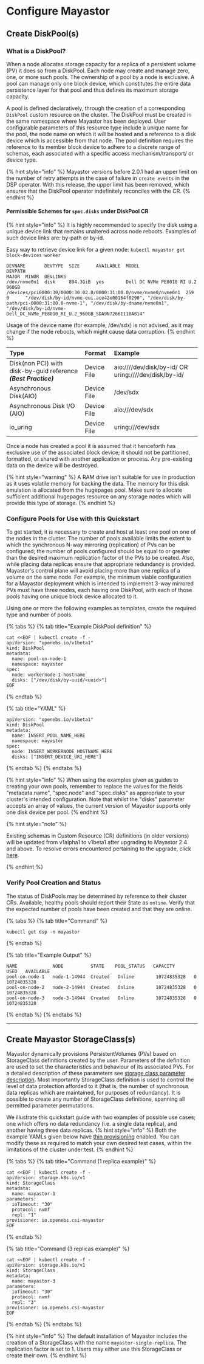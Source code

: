 # Configure Mayastor

## Create DiskPool\(s\)


### What is a DiskPool?

When a node allocates storage capacity for a replica of a persistent volume (PV) it does so from a DiskPool. Each node may create and manage zero, one, or more such pools. The ownership of a pool by a node is exclusive. A pool can manage only one block device, which constitutes the entire data persistence layer for that pool and thus defines its maximum storage capacity.

A pool is defined declaratively, through the creation of a corresponding `DiskPool` custom resource on the cluster. The DiskPool must be created in the same namespace where Mayastor has been deployed. User configurable parameters of this resource type include a unique name for the pool, the node name on which it will be hosted and a reference to a disk device which is accessible from that node. The pool definition requires the reference to its member block device to adhere to a discrete range of schemas, each associated with a specific access mechanism/transport/ or device type.

{% hint style="info" %}
Mayastor versions before 2.0.1 had an upper limit on the number of retry attempts in the case of failure in `create events` in the DSP operator. With this release, the upper limit has been removed, which ensures that the DiskPool operator indefinitely reconciles with the CR.
{% endhint %}

#### Permissible Schemes for `spec.disks` under DiskPool CR

{% hint style="info" %}
It is highly recommended to specify the disk using a unique device link that remains unaltered across node reboots. Examples of such device links are: by-path or by-id.

Easy way to retrieve device link for a given node:
`kubectl mayastor get block-devices worker`

```
DEVNAME       DEVTYPE  SIZE      AVAILABLE  MODEL                             DEVPATH                                                           MAJOR  MINOR  DEVLINKS 
/dev/nvme0n1  disk     894.3GiB  yes        Dell DC NVMe PE8010 RI U.2 960GB  /devices/pci0000:30/0000:30:02.0/0000:31:00.0/nvme/nvme0/nvme0n1  259    0      "/dev/disk/by-id/nvme-eui.ace42e00164f0290", "/dev/disk/by-path/pci-0000:31:00.0-nvme-1", "/dev/disk/by-dname/nvme0n1", "/dev/disk/by-id/nvme-Dell_DC_NVMe_PE8010_RI_U.2_960GB_SDA9N7266I110A814"
```

Usage of the device name (for example, /dev/sdx) is not advised, as it may change if the node reboots, which might cause data corruption.
{% endhint %}

| Type | Format | Example |
| :--- | :--- | :--- |
| Disk(non PCI) with disk-by-guid reference <i><b>(Best Practice)</b></i> | Device File | aio:////dev/disk/by-id/<id> OR uring:////dev/disk/by-id/<id> |
| Asynchronous Disk\(AIO\) | Device File | /dev/sdx |
| Asynchronous Disk I/O \(AIO\) | Device File | aio:///dev/sdx |
| io\_uring | Device File | uring:///dev/sdx |


Once a node has created a pool it is assumed that it henceforth has exclusive use of the associated block device; it should not be partitioned, formatted, or shared with another application or process. Any pre-existing data on the device will be destroyed.

{% hint style="warning" %}
A RAM drive isn't suitable for use in production as it uses volatile memory for backing the data. The memory for this disk emulation is allocated from the hugepages pool. Make sure to allocate sufficient additional hugepages resource on any storage nodes which will provide this type of storage.
{% endhint %}

### Configure Pools for Use with this Quickstart

To get started, it is necessary to create and host at least one pool on one of the nodes in the cluster. The number of pools available limits the extent to which the synchronous N-way mirroring (replication) of PVs can be configured; the number of pools configured should be equal to or greater than the desired maximum replication factor of the PVs to be created. Also, while placing data replicas ensure that appropriate redundancy is provided. Mayastor's control plane will avoid placing more than one replica of a volume on the same node. For example, the minimum viable configuration for a Mayastor deployment which is intended to implement 3-way mirrored PVs must have three nodes, each having one DiskPool, with each of those pools having one unique block device allocated to it.

Using one or more the following examples as templates, create the required type and number of pools.

{% tabs %}
{% tab title="Example DiskPool definition" %}
```text
cat <<EOF | kubectl create -f -
apiVersion: "openebs.io/v1beta1"
kind: DiskPool
metadata:
  name: pool-on-node-1
  namespace: mayastor
spec:
  node: workernode-1-hostname
  disks: ["/dev/disk/by-uuid/<uuid>"]
EOF
```
{% endtab %}

{% tab title="YAML" %}
```text
apiVersion: "openebs.io/v1beta1"
kind: DiskPool
metadata:
  name: INSERT_POOL_NAME_HERE
  namespace: mayastor
spec:
  node: INSERT_WORKERNODE_HOSTNAME_HERE
  disks: ["INSERT_DEVICE_URI_HERE"]
```
{% endtab %}
{% endtabs %}

{% hint style="info" %}
When using the examples given as guides to creating your own pools, remember to replace the values for the fields "metadata.name", "spec.node" and "spec.disks" as appropriate to your cluster's intended configuration. Note that whilst the "disks" parameter accepts an array of values, the current version of Mayastor supports only one disk device per pool.
{% endhint %}

{% hint style="note" %}

Existing schemas in Custom Resource (CR) definitions (in older versions) will be updated from v1alpha1 to v1beta1 after upgrading to Mayastor 2.4 and above. To resolve errors encountered pertaining to the upgrade, click [here](quickstart/troubleshooting.md).

{% endhint %}

### Verify Pool Creation and Status

The status of DiskPools may be determined by reference to their cluster CRs. Available, healthy pools should report their State as `online`. Verify that the expected number of pools have been created and that they are online.

{% tabs %}
{% tab title="Command" %}
```text
kubectl get dsp -n mayastor
```
{% endtab %}

{% tab title="Example Output" %}
```text
NAME             NODE          STATE    POOL_STATUS   CAPACITY      USED   AVAILABLE
pool-on-node-1   node-1-14944  Created   Online        10724835328   0      10724835328
pool-on-node-2   node-2-14944  Created   Online        10724835328   0      10724835328
pool-on-node-3   node-3-14944  Created   Online        10724835328   0      10724835328
```
{% endtab %}
{% endtabs %}

    
----------
    
    
## Create Mayastor StorageClass\(s\)

Mayastor dynamically provisions PersistentVolumes \(PVs\) based on StorageClass definitions created by the user. Parameters of the definition are used to set the characteristics and behaviour of its associated PVs. For a detailed description of these parameters see [storage class parameter description](https://mayastor.gitbook.io/introduction/reference/storage-class-parameters). Most importantly StorageClass definition is used to control the level of data protection afforded to it \(that is, the number of synchronous data replicas which are maintained, for purposes of redundancy\). It is possible to create any number of StorageClass definitions, spanning all permitted parameter permutations.

We illustrate this quickstart guide with two examples of possible use cases; one which offers no data redundancy \(i.e. a single data replica\), and another having three data replicas. 
{% hint style="info" %}
Both the example YAMLs given below have [thin provisioning](https://mayastor.gitbook.io/introduction/quickstart/configure-mayastor/storage-class-parameters#thin) enabled. You can modify these as required to match your own desired test cases, within the limitations of the cluster under test.
{% endhint %}

{% tabs %}
{% tab title="Command \(1 replica example\)" %}
```text
cat <<EOF | kubectl create -f -
apiVersion: storage.k8s.io/v1
kind: StorageClass
metadata:
  name: mayastor-1
parameters:
  ioTimeout: "30"
  protocol: nvmf
  repl: "1"
provisioner: io.openebs.csi-mayastor
EOF
```
{% endtab %}

{% tab title="Command \(3 replicas example\)" %}
```text
cat <<EOF | kubectl create -f -
apiVersion: storage.k8s.io/v1
kind: StorageClass
metadata:
  name: mayastor-3
parameters:
  ioTimeout: "30"
  protocol: nvmf
  repl: "3"
provisioner: io.openebs.csi-mayastor
EOF
```
{% endtab %}
{% endtabs %}

{% hint style="info" %}
The default installation of Mayastor includes the creation of a StorageClass with the name `mayastor-single-replica`. The replication factor is set to 1. Users may either use this StorageClass or create their own.
{% endhint %}
